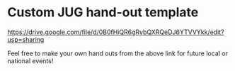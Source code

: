 # Custom JUG hand-out template
https://drive.google.com/file/d/0B0fHiQR6gRybQXRQeDJ6YTVVYkk/edit?usp=sharing

Feel free to make your own hand outs from the above link for future local or national events!